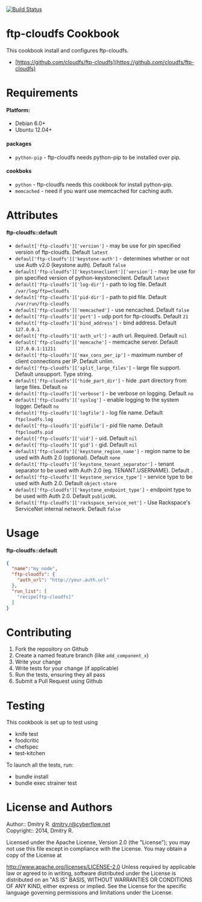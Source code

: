 [![Build Status](https://travis-ci.org/cyberflow/chef-ftp-cloudfs.svg?branch=master)](https://travis-ci.org/cyberflow/chef-ftp-cloudfs)

ftp-cloudfs Cookbook
====================
This cookbook install and configures ftp-cloudfs.

* [https://github.com/cloudfs/ftp-cloudfs](https://github.com/cloudfs/ftp-cloudfs)

Requirements
============
#### Platform:
* Debian 6.0+
* Ubuntu 12.04+

#### packages
- `python-pip` - ftp-cloudfs needs python-pip to be installed over pip.

#### cookboks
- `python` - ftp-cloudfs needs this cookbook for install python-pip.
- `memcached` - need if you want use memcached for caching auth.

Attributes
==========
#### ftp-cloudfs::default
* `default['ftp-cloudfs']['version']` - may be use for pin specified version of ftp-cloudfs. Default `latest`
* `defaul['ftp-cloudfs']['keystone-auth']` - determines whether or not use Auth v2.0 (keystone auth). Default `false`
* `default['ftp-cloudfs']['keystoneclient']['version']` - may be use for pin specified version of python-keystoneclient. Default `latest`
* `default['ftp-cloudfs']['log-dir']` - path to log file. Default `/var/log/ftp=cloudfs`
* `default['ftp-cloudfs']['pid-dir']` - path to pid file. Default `/var/run/ftp-cloudfs`
* `default['ftp-cloudfs']['memcached']` - use nencached. Default `false`
* `default['ftp-cloudfs']['port']` - udp port for ftp-cloudfs. Default `21`
* `default['ftp-cloudfs']['bind_address']` - bind address. Default `127.0.0.1`
* `default['ftp-cloudfs']['auth_url']` - auth url. Required. Default `nil`
* `default['ftp-cloudfs']['memcache']` - memcache server. Default `127.0.0.1:11211`
* `default['ftp-cloudfs']['max_cons_per_ip']` - maximum number of client connections per IP. Default unlim.
* `default['ftp-cloudfs']['split_large_files']` - large file support. Default unsupport. Type string.
* `default['ftp-cloudfs']['hide_part_dir']` - hide .part directory from large files. Default `no`
* `default['ftp-cloudfs']['verbose']` - be verbose on logging. Default `no`
* `default['ftp-cloudfs']['syslog']` - enable logging to the system logger. Default `no`
* `default['ftp-cloudfs']['logfile']` - log file name. Default `ftpcloudfs.log`
* `default['ftp-cloudfs']['pidfile']` - pid file name. Default `ftpcloudfs.pid`
* `default['ftp-cloudfs']['uid']` - uid. Default `nil`
* `default['ftp-cloudfs']['gid']` - gid. Default `nil`
* `default['ftp-cloudfs']['keystone_region_name']` - region name to be used with Auth 2.0 (optional). Default `none`
* `default['ftp-cloudfs']['keystone_tenant_separator']` - tenant separator to be used with Auth 2.0 (eg. TENANT.USERNAME). Default `.`
* `default['ftp-cloudfs']['keystone_service_type']` - service type to be used with Auth 2.0. Default `object-store`
* `default['ftp-cloudfs']['keystone_endpoint_type']` - endpoint type to be used with Auth 2.0. Default `publicURL`
* `default['ftp-cloudfs']['rackspace_service_net']` - Use Rackspace's ServiceNet internal network. Default `false`

Usage
=====
#### ftp-cloudfs::default

```json
{
  "name":"my_node",
  "ftp-cloudfs": {
    "auth_url": "http://your.auth.url"
  },
  "run_list": [
    "recipe[ftp-cloudfs]"
  ]
}
```

Contributing
============
1. Fork the repository on Github
2. Create a named feature branch (like `add_component_x`)
3. Write your change
4. Write tests for your change (if applicable)
5. Run the tests, ensuring they all pass
6. Submit a Pull Request using Github

Testing
=======

This cookbook is set up to test using
* knife test
* foodcritic
* chefspec
* test-kitchen

To launch all the tests, run:
* bundle install
* bundle exec strainer test

License and Authors
===================
Author:: Dmitry R. <dmitry.r@cyberflow.net>  
Copyright:: 2014, Dmitry R.

Licensed under the Apache License, Version 2.0 (the "License"); you may not use this file except in compliance with the License. You may obtain a copy of the License at

http://www.apache.org/licenses/LICENSE-2.0
Unless required by applicable law or agreed to in writing, software distributed under the License is distributed on an "AS IS" BASIS, WITHOUT WARRANTIES OR CONDITIONS OF ANY KIND, either express or implied. See the License for the specific language governing permissions and limitations under the License.
